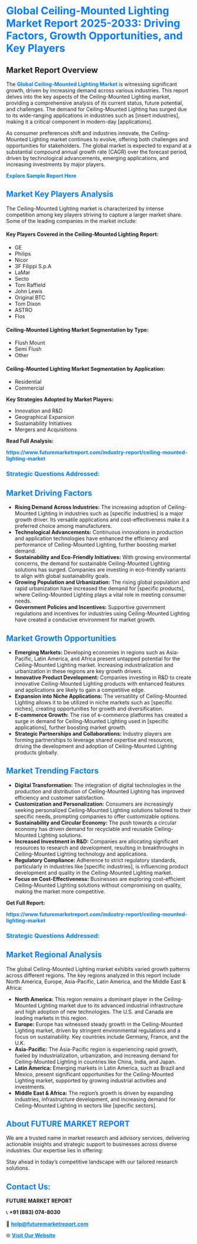 <h1 style="color: #007BFF;">Global Ceiling-Mounted Lighting Market Report 2025-2033: Driving Factors, Growth Opportunities, and Key Players</h1>

<section id="overview">
<h2>Market Report Overview</h2>
<p>The <a href="https://www.futuremarketreport.com/industry-report/ceiling-mounted-lighting-market" style="color: #007BFF; text-decoration: none;"><strong>Global Ceiling-Mounted Lighting Market</strong></a> is witnessing significant growth, driven by increasing demand across various industries. This report delves into the key aspects of the Ceiling-Mounted Lighting market, providing a comprehensive analysis of its current status, future potential, and challenges. The demand for Ceiling-Mounted Lighting has surged due to its wide-ranging applications in industries such as [insert industries], making it a critical component in modern-day [applications].</p>
<p>As consumer preferences shift and industries innovate, the Ceiling-Mounted Lighting market continues to evolve, offering both challenges and opportunities for stakeholders. The global market is expected to expand at a substantial compound annual growth rate (CAGR) over the forecast period, driven by technological advancements, emerging applications, and increasing investments by major players.</p>
</section>

<section id="overview">
<p><a href="https://www.futuremarketreport.com/request-sample/reportId=86631" style="color: #007BFF; text-decoration: none;"><strong>Explore Sample Report Here</strong></a></p>
</section>

<section id="key-players">
<h2 style="color: #007BFF;">Market Key Players Analysis</h2>
<p>The Ceiling-Mounted Lighting market is characterized by intense competition among key players striving to capture a larger market share. Some of the leading companies in the market include:</p>
<h4>Key Players Covered in the Ceiling-Mounted Lighting Report:</h4>
<ul><li>GE</li><li>Philips</li><li>Nicor</li><li>3F Filippi S.p.A</li><li>LaMar</li><li>Secto</li><li>Tom Raffield</li><li>John Lewis</li><li>Original BTC</li><li>Tom Dixon</li><li>ASTRO</li><li>Flos</li></ul>
<h4>Ceiling-Mounted Lighting Market Segmentation by Type:</h4>
<ul><li>Flush Mount</li><li>Semi Flush</li><li>Other</li></ul>

<h4>Ceiling-Mounted Lighting Market Segmentation by Application:</h4>
<ul><li>Residential</li><li>Commercial</li></ul>
<p><strong>Key Strategies Adopted by Market Players:</strong></p>
<ul>
<li>Innovation and R&D</li>
<li>Geographical Expansion</li>
<li>Sustainability Initiatives</li>
<li>Mergers and Acquisitions</li>
</ul>
</section>

<section>
<p><strong>Read Full Analysis: </strong></p><a href="https://www.futuremarketreport.com/industry-report/ceiling-mounted-lighting-market" style="color: #007BFF; text-decoration: none;"><strong>https://www.futuremarketreport.com/industry-report/ceiling-mounted-lighting-market</strong></a>
<h3 style="color: #007BFF;">Strategic Questions Addressed:</h3>
</section>

<section id="driving-factors">
<h2 style="color: #007BFF;">Market Driving Factors</h2>
<ul>
<li><strong>Rising Demand Across Industries:</strong> The increasing adoption of Ceiling-Mounted Lighting in industries such as [specific industries] is a major growth driver. Its versatile applications and cost-effectiveness make it a preferred choice among manufacturers.</li>
<li><strong>Technological Advancements:</strong> Continuous innovations in production and application technologies have enhanced the efficiency and performance of Ceiling-Mounted Lighting, further boosting market demand.</li>
<li><strong>Sustainability and Eco-Friendly Initiatives:</strong> With growing environmental concerns, the demand for sustainable Ceiling-Mounted Lighting solutions has surged. Companies are investing in eco-friendly variants to align with global sustainability goals.</li>
<li><strong>Growing Population and Urbanization:</strong> The rising global population and rapid urbanization have increased the demand for [specific products], where Ceiling-Mounted Lighting plays a vital role in meeting consumer needs.</li>
<li><strong>Government Policies and Incentives:</strong> Supportive government regulations and incentives for industries using Ceiling-Mounted Lighting have created a conducive environment for market growth.</li>
</ul>
</section>

<section id="growth-opportunities">
<h2 style="color: #007BFF;">Market Growth Opportunities</h2>
<ul>
<li><strong>Emerging Markets:</strong> Developing economies in regions such as Asia-Pacific, Latin America, and Africa present untapped potential for the Ceiling-Mounted Lighting market. Increasing industrialization and urbanization in these regions are key growth drivers.</li>
<li><strong>Innovative Product Development:</strong> Companies investing in R&D to create innovative Ceiling-Mounted Lighting products with enhanced features and applications are likely to gain a competitive edge.</li>
<li><strong>Expansion into Niche Applications:</strong> The versatility of Ceiling-Mounted Lighting allows it to be utilized in niche markets such as [specific niches], creating opportunities for growth and diversification.</li>
<li><strong>E-commerce Growth:</strong> The rise of e-commerce platforms has created a surge in demand for Ceiling-Mounted Lighting used in [specific applications], further boosting market growth.</li>
<li><strong>Strategic Partnerships and Collaborations:</strong> Industry players are forming partnerships to leverage shared expertise and resources, driving the development and adoption of Ceiling-Mounted Lighting products globally.</li>
</ul>
</section>

<section id="trending-factors">
<h2 style="color: #007BFF;">Market Trending Factors</h2>
<ul>
<li><strong>Digital Transformation:</strong> The integration of digital technologies in the production and distribution of Ceiling-Mounted Lighting has improved efficiency and customer satisfaction.</li>
<li><strong>Customization and Personalization:</strong> Consumers are increasingly seeking personalized Ceiling-Mounted Lighting solutions tailored to their specific needs, prompting companies to offer customizable options.</li>
<li><strong>Sustainability and Circular Economy:</strong> The push towards a circular economy has driven demand for recyclable and reusable Ceiling-Mounted Lighting solutions.</li>
<li><strong>Increased Investment in R&D:</strong> Companies are allocating significant resources to research and development, resulting in breakthroughs in Ceiling-Mounted Lighting technology and applications.</li>
<li><strong>Regulatory Compliance:</strong> Adherence to strict regulatory standards, particularly in industries like [specific industries], is influencing product development and quality in the Ceiling-Mounted Lighting market.</li>
<li><strong>Focus on Cost-Effectiveness:</strong> Businesses are exploring cost-efficient Ceiling-Mounted Lighting solutions without compromising on quality, making the market more competitive.</li>
</ul>
</section>

<section>
<p><strong>Get Full Report: </strong></p><a href="https://www.futuremarketreport.com/industry-report/ceiling-mounted-lighting-market" style="color: #007BFF; text-decoration: none;"><strong>https://www.futuremarketreport.com/industry-report/ceiling-mounted-lighting-market</strong></a>
<h3 style="color: #007BFF;">Strategic Questions Addressed:</h3>
</section>


<section id="regional-analysis">
<h2 style="color: #007BFF;">Market Regional Analysis</h2>
<p>The global Ceiling-Mounted Lighting market exhibits varied growth patterns across different regions. The key regions analyzed in this report include North America, Europe, Asia-Pacific, Latin America, and the Middle East & Africa:</p>
<ul>
<li><strong>North America:</strong> This region remains a dominant player in the Ceiling-Mounted Lighting market due to its advanced industrial infrastructure and high adoption of new technologies. The U.S. and Canada are leading markets in this region.</li>
<li><strong>Europe:</strong> Europe has witnessed steady growth in the Ceiling-Mounted Lighting market, driven by stringent environmental regulations and a focus on sustainability. Key countries include Germany, France, and the U.K.</li>
<li><strong>Asia-Pacific:</strong> The Asia-Pacific region is experiencing rapid growth, fueled by industrialization, urbanization, and increasing demand for Ceiling-Mounted Lighting in countries like China, India, and Japan.</li>
<li><strong>Latin America:</strong> Emerging markets in Latin America, such as Brazil and Mexico, present significant opportunities for the Ceiling-Mounted Lighting market, supported by growing industrial activities and investments.</li>
<li><strong>Middle East & Africa:</strong> The region’s growth is driven by expanding industries, infrastructure development, and increasing demand for Ceiling-Mounted Lighting in sectors like [specific sectors].</li>
</ul>
</section>

<footer>
<h2 style="color: #007BFF;">About FUTURE MARKET REPORT</h2>
<p>We are a trusted name in market research and advisory services, delivering actionable insights and strategic support to businesses across diverse industries. Our expertise lies in offering:</p>

<p>Stay ahead in today’s competitive landscape with our tailored research solutions.</p>

<h2 style="color: #007BFF;">Contact Us:</h2>
<p><strong>FUTURE MARKET REPORT</strong></p>
<p>📞 <strong>+91 (883) 074-8030</strong></p>
<p>📧 <strong><a href="mailto:help@futuremarketreport.com" style="color: #007BFF;">help@futuremarketreport.com</a></strong></p>
<p>🌐 <strong><a href="https://www.futuremarketreport.com/" style="color: #007BFF;">Visit Our Website</a></strong></p>
</footer>
